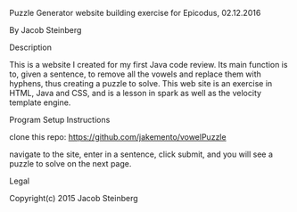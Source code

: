 Puzzle Generator
website building exercise for Epicodus, 02.12.2016

By Jacob Steinberg

Description

This is a website I created for my first Java code review. Its main function is to, given a sentence, to remove all the vowels and replace them with hyphens, thus creating a puzzle to solve. This web site is an exercise in HTML, Java and CSS, and is a lesson in spark as well as the velocity template engine.

Program Setup Instructions

clone this repo: https://github.com/jakemento/vowelPuzzle

navigate to the site, enter in a sentence, click submit, and you will see a puzzle to solve on the next page.



Legal

Copyright(c) 2015 Jacob Steinberg
